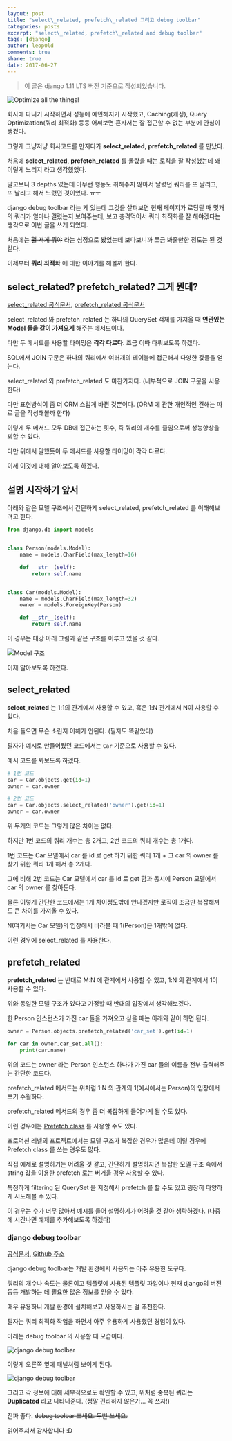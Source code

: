 ```yaml
---
layout: post
title: "select\_related, prefetch\_related 그리고 debug toolbar"
categories: posts
excerpt: "select\_related, prefetch\_related and debug toolbar"
tags: [django]
author: leop0ld
comments: true
share: true
date: 2017-06-27
---
```


> 이 글은 django 1.11 LTS 버전 기준으로 작성되었습니다.

![Optimize all the things!](/assets/img/optimize-all-the-things.jpg)

회사에 다니기 시작하면서 성능에 예민해지기 시작했고, Caching(캐싱), Query Optimization(쿼리 최적화) 등등 어찌보면 혼자서는 잘 접근할 수 없는 부분에 관심이 생겼다.

그렇게 그냥저냥 회사코드를 만지다가 **select_related**, **prefetch_related** 를 만났다.

처음에 **select_related**, **prefetch_related** 를 몰랐을 때는 로직을 잘 작성했는데 왜 이렇게 느리지 라고 생각했었다.

알고보니 3 depths 였는데 아무런 행동도 취해주지 않아서 날렸던 쿼리를 또 날리고, 또 날리고 해서 느렸던 것이었다. ㅠㅠ

django debug toolbar 라는 게 있는데 그것을 살펴보면 현재 페이지가 로딩될 때 몇개의 쿼리가 얼마나 걸렸는지 보여주는데, 보고 충격먹어서 쿼리 최적화를 잘 해야겠다는 생각으로 이번 글을 쓰게 되었다.

처음에는 ~~헐 저게 뭐야~~ 라는 심정으로 봤었는데 보다보니까 쪼금 봐줄만한 정도는 된 것 같다.

이제부터 **쿼리 최적화** 에 대한 이야기를 해볼까 한다.

## select\_related? prefetch\_related? 그게 뭔데?

<a href="https://docs.djangoproject.com/en/1.11/ref/models/querysets/#select-related" target="_blank">select_related 공식문서</a>, <a href="https://docs.djangoproject.com/en/1.11/ref/models/querysets/#prefetch-related" target="_blank">prefetch_related 공식문서</a>

select\_related 와 prefetch\_related 는 하나의 QuerySet 객체를 가져올 때 **연관있는 Model 들을 같이 가져오게** 해주는 메서드이다.

다만 두 메서드를 사용할 타이밍은 **각각 다르다**. 조금 이따 다뤄보도록 하겠다.

SQL에서 JOIN 구문은 하나의 쿼리에서 여러개의 테이블에 접근해서 다양한 값들을 얻는다.

select\_related 와 prefetch\_related 도 마찬가지다. (내부적으로 JOIN 구문을 사용한다)

다만 표현방식이 좀 더 ORM 스럽게 바뀐 것뿐이다. (ORM 에 관한 개인적인 견해는 따로 글을 작성해볼까 한다)

이렇게 두 메서드 모두 DB에 접근하는 횟수, 즉 쿼리의 개수를 줄임으로써 성능향상을 꾀할 수 있다.

다만 위에서 말했듯이 두 메서드를 사용할 타이밍이 각각 다르다.

이제 이것에 대해 알아보도록 하겠다.

## 설명 시작하기 앞서

아래와 같은 모델 구조에서 간단하게 select\_related, prefetch\_related 를 이해해보려고 한다.

```python
from django.db import models


class Person(models.Model):
    name = models.CharField(max_length=16)

    def __str__(self):
        return self.name


class Car(models.Model):
    name = models.CharField(max_length=32)
    owner = models.ForeignKey(Person)

    def __str__(self):
        return self.name
```

이 경우는 대강 아래 그림과 같은 구조를 이루고 있을 것 같다.

![Model 구조](/assets/img/select_related-example.jpg)

이제 알아보도록 하겠다.

## select_related

**select_related** 는 1:1의 관계에서 사용할 수 있고, 혹은 1:N 관계에서 N이 사용할 수 있다.

처음 들으면 무슨 소린지 이해가 안된다. (필자도 똑같았다)

필자가 예시로 만들어뒀던 코드에서는 `Car` 기준으로 사용할 수 있다.

예시 코드를 봐보도록 하겠다.

```python
# 1번 코드
car = Car.objects.get(id=1)
owner = car.owner
```

```python
# 2번 코드
car = Car.objects.select_related('owner').get(id=1)
owner = car.owner
```

위 두개의 코드는 그렇게 많은 차이는 없다.

하지만 1번 코드의 쿼리 개수는 총 2개고, 2번 코드의 쿼리 개수는 총 1개다.

1번 코드는 Car 모델에서 car 를 id 로 get 하기 위한 쿼리 1개 + 그 car 의 owner 를 찾기 위한 쿼리 1개 해서 총 2개다.

그에 비해 2번 코드는 Car 모델에서 car 를 id 로 get 함과 동시에 Person 모델에서 car 의 owner 를 찾아둔다.

물론 이렇게 간단한 코드에서는 1개 차이정도밖에 안나겠지만 로직이 조금만 복잡해져도 큰 차이를 가져올 수 있다.

N(여기서는 Car 모델)의 입장에서 바라볼 때 1(Person)은 1개밖에 없다.

이런 경우에 select_related 를 사용한다.

<script async src="//pagead2.googlesyndication.com/pagead/js/adsbygoogle.js"></script>
<ins class="adsbygoogle"
     style="display:block; text-align:center;"
     data-ad-format="fluid"
     data-ad-layout="in-article"
     data-ad-client="ca-pub-1864899826477546"
     data-ad-slot="2703362319"></ins>
<script>
     (adsbygoogle = window.adsbygoogle || []).push({});
</script>

## prefetch_related

**prefetch_related** 는 반대로 M:N 에 관계에서 사용할 수 있고, 1:N 의 관계에서 1이 사용할 수 있다.

위와 동일한 모델 구조가 있다고 가정할 때 반대의 입장에서 생각해보겠다.

한 Person 인스턴스가 가진 car 들을 가져오고 싶을 때는 아래와 같이 하면 된다.

```python
owner = Person.objects.prefetch_related('car_set').get(id=1)

for car in owner.car_set.all():
    print(car.name)
```

위의 코드는 owner 라는 Person 인스턴스 하나가 가진 car 들의 이름을 전부 출력해주는 간단한 코드다.

prefetch_related 메서드는 위처럼 1:N 의 관계의 1(예시에서는 Person)의 입장에서 쓰기 수월하다.

prefetch_related 메서드의 경우 좀 더 복잡하게 들어가게 될 수도 있다.

이런 경우에는 <a href="https://docs.djangoproject.com/en/1.11/ref/models/querysets/#prefetch-objects" target="_blank">Prefetch class</a> 를 사용할 수도 있다.

프로덕션 레벨의 프로젝트에서는 모델 구조가 복잡한 경우가 많은데 이럴 경우에 Prefetch class 를 쓰는 경우도 많다.

직접 예제로 설명하기는 어려울 것 같고, 간단하게 설명하자면 복잡한 모델 구조 속에서 string 값을 이용한 prefetch 로는 버거울 경우 사용할 수 있다.

특정하게 filtering 된 QuerySet 을 지정해서 prefetch 를 할 수도 있고 굉장히 다양하게 시도해볼 수 있다.

이 경우는 수가 너무 많아서 예시를 들어 설명하기가 어려울 것 같아 생략하겠다. (나중에 시간나면 예제를 추가해보도록 하겠다)

### django debug toolbar

<a href="https://django-debug-toolbar.readthedocs.io/en/stable/" target="_blank">공식문서</a>, <a href="https://github.com/jazzband/django-debug-toolbar" target="_blank">Github 주소</a>

django debug toolbar는 개발 환경에서 사용되는 아주 유용한 도구다.

쿼리의 개수나 속도는 물론이고 템플릿에 사용된 템플릿 파일이나 현재 django의 버전 등등 개발하는 데 필요한 많은 정보를 얻을 수 있다.

매우 유용하니 개발 환경에 설치해보고 사용하시는 걸 추천한다.

필자는 쿼리 최적화 작업을 하면서 아주 유용하게 사용했던 경험이 있다.

아래는 debug toolbar 의 사용할 때 모습이다.

<img src="/assets/img/django-debug-toolbar-1.png" alt="django debug toolbar" style="max-height: 700px;" />

이렇게 오른쪽 옆에 패널처럼 보이게 된다.

![django debug toolbar](/assets/img/django-debug-toolbar-2.png)

그리고 각 정보에 대해 세부적으로도 확인할 수 있고, 위처럼 중복된 쿼리는 **Duplicated** 라고 나타내준다. (정말 편리하지 않은가... 꼭 쓰자!)

진짜 좋다. ~~debug toolbar 쓰세요. 두번 쓰세요.~~

읽어주셔서 감사합니다 :D